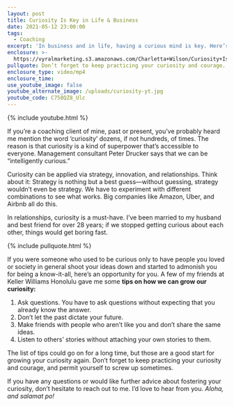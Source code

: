 ```yaml
---
layout: post
title: Curiosity Is Key in Life & Business
date: 2021-05-12 23:00:00
tags:
  - Coaching
excerpt: 'In business and in life, having a curious mind is key. Here’s why.'
enclosure: >-
  https://vyralmarketing.s3.amazonaws.com/Charletta+Wilson/Curiosity+Is+Key+in+Life+%26+Business.mp4
pullquote: Don’t forget to keep practicing your curiosity and courage.
enclosure_type: video/mp4
enclosure_time:
use_youtube_image: false
youtube_alternate_image: /uploads/curiosity-yt.jpg
youtube_code: C758QZ8_Ulc
---
```

{% include youtube.html %}

If you’re a coaching client of mine, past or present, you’ve probably heard me mention the word ‘curiosity’ dozens, if not hundreds, of times. The reason is that curiosity is a kind of superpower that’s accessible to everyone. Management consultant Peter Drucker says that we can be “intelligently curious.”

Curiosity can be applied via strategy, innovation, and relationships. Think about it: Strategy is nothing but a best guess—without guessing, strategy wouldn’t even be strategy. We have to experiment with different combinations to see what works. Big companies like Amazon, Uber, and Airbnb all do this.

In relationships, curiosity is a must-have. I’ve been married to my husband and best friend for over 28 years; if we stopped getting curious about each other, things would get boring fast.

{% include pullquote.html %}

If you were someone who used to be curious only to have people you loved or society in general shoot your ideas down and started to admonish you for being a know-it-all, here’s an opportunity for you. A few of my friends at Keller Williams Honolulu gave me some **tips on how we can grow our curiosity:**

1. Ask questions. You have to ask questions without expecting that you already know the answer.&nbsp;
2. Don’t let the past dictate your future.&nbsp;
3. Make friends with people who aren’t like you and don’t share the same ideas.
4. Listen to others’ stories without attaching your own stories to them.

The list of tips could go on for a long time, but those are a good start for growing your curiosity again. Don’t forget to keep practicing your curiosity and courage, and permit yourself to screw up sometimes.

If you have any questions or would like further advice about fostering your curiosity, don’t hesitate to reach out to me. I’d love to hear from you. *Aloha, and salamat po\!*
